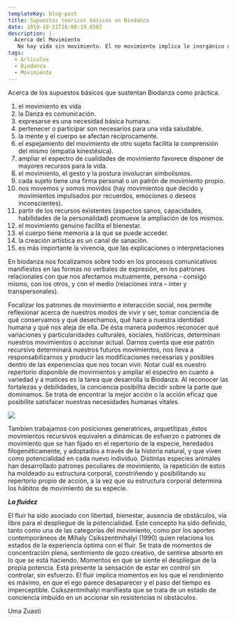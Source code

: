 ```yaml
---
templateKey: blog-post
title: Supuestos teóricos básicos en Biodanza
date: 2019-10-31T16:08:19.658Z
description: |-
  Acerca del Movimiento 
   No hay vida sin movimiento. El no movimiento implica lo inorgánico o la muerte. Somos seres auto-movientes. Nos movemos desde una fuerza interior que nos impulsa. En este sentido somos autónomos. También nos pueden mover como a cualquier otro tipo de cuerpo. Llegamos a decidir algunos de nuestros movimientos a la vez que somos movidos, por las fuerzas del “ello”.
tags:
  - Articulos
  - Biodanza
  - Movimiento
---
```

Acerca de los supuestos básicos que sustentan Biodanza como práctica.

1. el movimiento es vida 
2. la Danza es comunicación. 
3. expresarse es una necesidad básica humana. 
4. pertenecer o participar son necesarios para una vida saludable. 
5. la mente y el cuerpo se afectan recíprocamente. 
6. el espejamiento del movimiento de otro sujeto facilita la comprensión del mismo (empatía kinestésica). 
7. ampliar el espectro de cualidades de movimiento favorece disponer de mayores recursos para la vida. 
8. el movimiento, el gesto y la postura involucran simbolismos. 
9. cada sujeto tiene una firma personal o un patrón de movimiento propio. 
10. nos movemos y somos movidos (hay movimientos que decido y movimientos impulsados por recuerdos, emociones o deseos inconscientes). 
11. partir de los recursos existentes (aspectos sanos, capacidades, habilidades de la personalidad) promueve la ampliación de los mismos. 
12. el movimiento genuino facilita el bienestar. 
13. el cuerpo tiene memoria a la que se puede acceder. 
14. la creación artística es un canal de sanación. 
15. es más importante la vivencia, que las explicaciones o interpretaciones

En biodanza nos  focalizamos sobre todo en los procesos comunicativos manifiestos en las formas no verbales de expresión, en los patrones relacionales con que nos afectamos mutuamente, persona - consigo mismo,  con los otros, y con el medio (relaciones intra – inter y transpersonales). 

Focalizar los patrones de movimiento e interacción social, nos permite reflexionar acerca de nuestros modos de vivir y ser, tomar conciencia de qué conservamos y qué desechamos, qué hace a nuestra identidad humana y qué nos aleja de ella. De ésta manera podemos reconocer qué variaciones y particularidades culturales, sociales, históricas, determinan nuestros movimientos o accionar actual. Darnos cuenta que ese patrón recursivo determinará nuestros futuros movimientos, nos lleva a responsabilizarnos y producir las modificaciones necesarias y posibles dentro de las experiencias que nos tocan vivir. Notar cuál es nuestro repertorio disponible de movimientos y ampliar el espectro en cuanto a variedad y a matices es la tarea que desarrolla la Biodanza. Al reconocer las fortalezas y debilidades, la conciencia posibilita decidir sobre la parte que dominamos. Se trata de encontrar la mejor acción o la acción eficaz que posibilite satisfacer nuestras necesidades humanas vitales. 







![](/img/dattatreya-patra-roghbrtrg28-unsplash.jpg)

Tambíen trabajamos con posiciones generatrices, arquetítipas ,éstos movimientos recursivos equivalen a dinámicas de esfuerzo o patrones de movimiento que se han fijado en el repertorio de la especie, heredados filogenéticamente, y adoptados a través de la historia natural, y que viven como potencialidad en cada nuevo individuo. Distintas especies animales han desarrollado patrones peculiares de movimiento, la repetición de estos ha moldeado su estructura corporal, constriñendo y posibilitando su repertorio propio de acción, a la vez que su estructura corporal determina los hábitos de movimiento de su especie.  

_**La fluidez**_

El fluir ha sido asociado con libertad, bienestar, ausencia de obstáculos, vía libre para el despliegue de la potencialidad. Este concepto ha sido definido, tanto como una de las categorías del movimiento, como por los aportes contemporáneos de Mihaly Csikszentmihalyi (1990) quien relaciona los estados de la experiencia óptima con el fluir. Se trata de momentos de concentración plena, sentimiento de gozo creativo, de sentirse absorto en lo que se está haciendo. Momentos en que se siente el despliegue de la propia potencia. Está presente la sensación de estar en control sin controlar, sin esfuerzo. El fluir implica momentos en los que el rendimiento es máximo, en que el ego parece desaparecer y el paso del tiempo es imperceptible. Csikszentmihalyi manifiesta que se trata de un estado de conciencia imbuido en un accionar sin resistencias ni obstáculos.

Uma Zuasti
